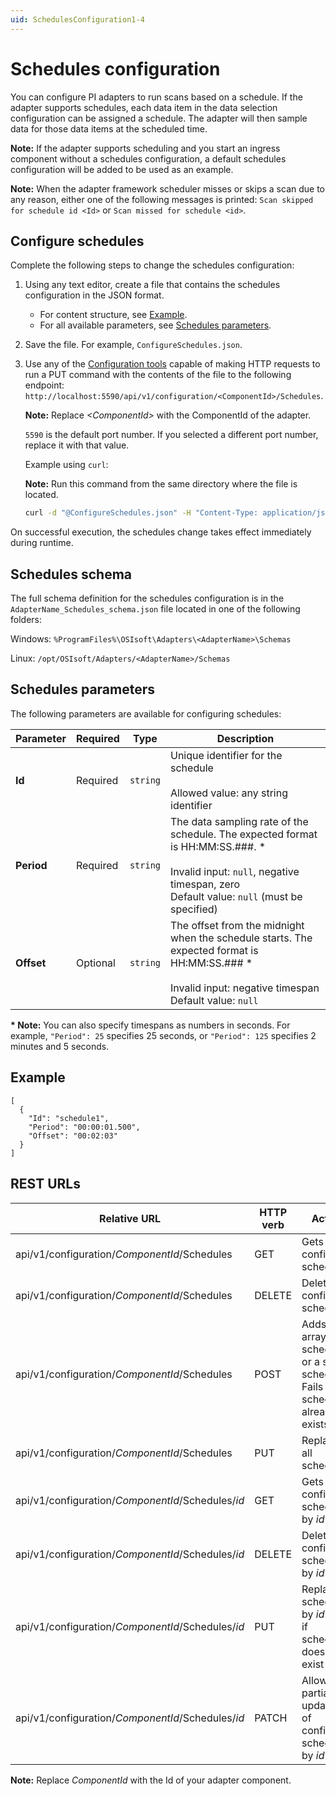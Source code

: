 ```yaml
---
uid: SchedulesConfiguration1-4
---
```


# Schedules configuration

You can configure PI adapters to run scans based on a schedule. If the adapter supports schedules, each data item in the data selection configuration can be assigned a schedule. The adapter will then sample data for those data items at the scheduled time.

**Note:** If the adapter supports scheduling and you start an ingress component without a schedules configuration, a default schedules configuration will be added to be used as an example.

**Note:** When the adapter framework scheduler misses or skips a scan due to any reason, either one of the following messages is printed: `Scan skipped for schedule id <Id>` or `Scan missed for schedule <id>`.

## Configure schedules

Complete the following steps to change the schedules configuration:

1. Using any text editor, create a file that contains the schedules configuration in the JSON format.
    - For content structure, see [Example](#example).
    - For all available parameters, see [Schedules parameters](#schedules-parameters).

2. Save the file. For example, `ConfigureSchedules.json`.

3. Use any of the [Configuration tools](xref:ConfigurationTools1-3) capable of making HTTP requests to run a PUT command with the contents of the file to the following endpoint: `http://localhost:5590/api/v1/configuration/<ComponentId>/Schedules`.

    **Note:**  Replace _&lt;ComponentId&gt;_ with the ComponentId of the adapter.

    `5590` is the default port number. If you selected a different port number, replace it with that value.

    Example using `curl`:

    **Note:** Run this command from the same directory where the file is located.

    ```bash
    curl -d "@ConfigureSchedules.json" -H "Content-Type: application/json" -X PUT "http://localhost:5590/api/v1/configuration/<ComponentId>/Schedules"
    ```

On successful execution, the schedules change takes effect immediately during runtime.

## Schedules schema

The full schema definition for the schedules configuration is in the  `AdapterName_Schedules_schema.json` file located in one of the following folders:

Windows: `%ProgramFiles%\OSIsoft\Adapters\<AdapterName>\Schemas`

Linux: `/opt/OSIsoft/Adapters/<AdapterName>/Schemas`

## Schedules parameters

The following parameters are available for configuring schedules:

| Parameter                | Required | Type      | Description |
| ------------------------ | -------- | --------- | ----------- |
|**Id**              | Required | `string` | Unique identifier for the schedule<br><br>Allowed value: any string identifier |
|**Period** | Required | `string` | The data sampling rate of the schedule. The expected format is HH:MM:SS.###. * <br><br>Invalid input: `null`, negative timespan, zero <br> Default value: `null` (must be specified)|
|**Offset**     | Optional | `string` | The offset from the midnight when the schedule starts. The expected format is HH:MM:SS.### * <br><br>Invalid input: negative timespan<br>Default value: `null`|

**\* Note:** You can also specify timespans as numbers in seconds. For example, `"Period": 25` specifies 25 seconds, or `"Period": 125` specifies 2 minutes and 5 seconds.

## Example

```code
[
  {
    "Id": "schedule1",
    "Period": "00:00:01.500",
    "Offset": "00:02:03"
  }
]
```

## REST URLs

| Relative URL | HTTP verb | Action |
| ------------ | --------- | ------ |
| api/v1/configuration/_ComponentId_/Schedules      | GET       | Gets all configured schedules |
| api/v1/configuration/_ComponentId_/Schedules      | DELETE    | Deletes all configured schedules |
| api/v1/configuration/_ComponentId_/Schedules      | POST      | Adds an array of schedules or a single schedule. Fails if any schedule already exists |
| api/v1/configuration/_ComponentId_/Schedules      | PUT       | Replaces all schedules |
| api/v1/configuration/_ComponentId_/Schedules/*id* | GET       | Gets configured schedule by *id* |
| api/v1/configuration/_ComponentId_/Schedules/*id*| DELETE     | Deletes configured schedule by *id* |
| api/v1/configuration/_ComponentId_/Schedules/*id* | PUT       | Replaces schedule by *id*. Fails if schedule does not exist |
| api/v1/configuration/_ComponentId_/Schedules/*id* | PATCH     | Allows partial updating of configured schedule by *id* |

**Note:** Replace *ComponentId* with the Id of your adapter component.
